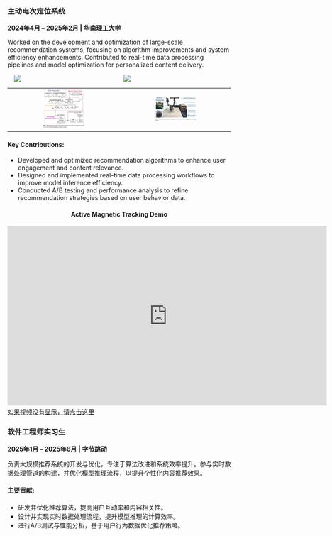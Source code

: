 ### **主动电次定位系统**  
**2024年4月 – 2025年2月 | 华南理工大学**  

Worked on the development and optimization of large-scale recommendation systems, focusing on algorithm improvements and system efficiency enhancements. Contributed to real-time data processing pipelines and model optimization for personalized content delivery.

<div style="display: flex; justify-content: center; gap: 20px;">
  <img src="/assets/img/magnet2.png" style="width: 45%;">
  <img src="/assets/img/magnet3.png" style="width: 45%;">
</div>

<table align="center">
  <tr>
    <td align="center">
      <img src="/static//assets/img/magnet2.png" width="40%">
    </td>
    <td align="center">
      <img src="/static/assets/img/magnet3.png" width="40%">
    </td>
  </tr>
</table>

#### Key Contributions:  
- Developed and optimized recommendation algorithms to enhance user engagement and content relevance.  
- Designed and implemented real-time data processing workflows to improve model inference efficiency.  
- Conducted A/B testing and performance analysis to refine recommendation strategies based on user behavior data.  

<div style="text-align: center;">
    <h4>Active Magnetic Tracking Demo</h4>
    <iframe width="720" height="405"
        src="https://www.youtube.com/embed/JWo8pzJ2kVc"
        frameborder="0"
        allow="accelerometer; autoplay; clipboard-write; encrypted-media; gyroscope; picture-in-picture"
        allowfullscreen>
    </iframe>
</div>
<a href="https://www.youtube.com/embed/JWo8pzJ2kVc" target="_blank">如果视频没有显示，请点击这里</a>

### **软件工程师实习生**  
**2025年1月 – 2025年6月 | 字节跳动**  

负责大规模推荐系统的开发与优化，专注于算法改进和系统效率提升。参与实时数据处理管道的构建，并优化模型推理流程，以提升个性化内容推荐效果。

#### 主要贡献:  
- 研发并优化推荐算法，提高用户互动率和内容相关性。  
- 设计并实现实时数据处理流程，提升模型推理的计算效率。  
- 进行A/B测试与性能分析，基于用户行为数据优化推荐策略。
